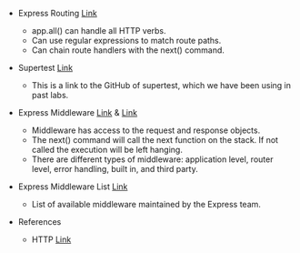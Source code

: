 * Express Routing [Link](https://expressjs.com/en/guide/routing.html)
  * app.all() can handle all HTTP verbs.
  * Can use regular expressions to match route paths.
  * Can chain route handlers with the next() command.

* Supertest [Link](https://github.com/visionmedia/supertest)
  * This is a link to the GitHub of supertest, which we have been using in past labs.

* Express Middleware [Link](https://expressjs.com/en/guide/using-middleware.html) & [Link](https://www.tutorialspoint.com/expressjs/expressjs_middleware.htm)
  * Middleware has access to the request and response objects.
  * The next() command will call the next function on the stack. If not called the execution will be left hanging.
  * There are different types of middleware: application level, router level, error handling, built in, and third party.

* Express Middleware List [Link](https://expressjs.com/en/resources/middleware.html)
  * List of available middleware maintained by the Express team.

* References
  * HTTP [Link](https://www.restapitutorial.com/httpstatuscodes.html)
